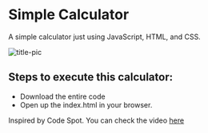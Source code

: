 # Simple Calculator
 A simple calculator just using JavaScript, HTML, and CSS. 
 
 ![title-pic](https://user-images.githubusercontent.com/39196039/40139639-27db8c64-596e-11e8-9537-04a5b5d07170.jpg)
 
 
## Steps to execute this calculator:
- Download the entire code 
- Open up the index.html in your browser.

Inspired by Code Spot. You can check the video [here](https://www.youtube.com/watch?v=CI2GwL--ll8&t=157s&ab_channel=CodeSpot)


